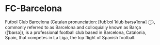 # FC-Barcelona
Futbol Club Barcelona (Catalan pronunciation: [fubˈbɔl ˈklub bəɾsəˈlonə] ⓘ), commonly referred to as Barcelona and colloquially known as Barça ([ˈbaɾsə]), is a professional football club based in Barcelona, Catalonia, Spain, that competes in La Liga, the top flight of Spanish football.
